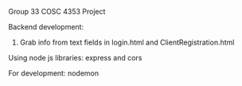 Group 33 COSC 4353 Project

Backend development:
1. Grab info from text fields in login.html and ClientRegistration.html

Using node js libraries: express and cors

For development: nodemon